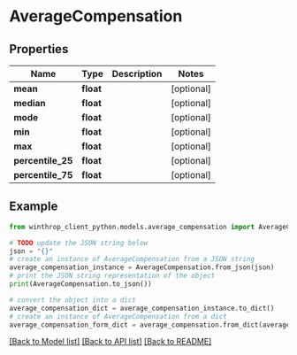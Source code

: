 # AverageCompensation


## Properties

Name | Type | Description | Notes
------------ | ------------- | ------------- | -------------
**mean** | **float** |  | [optional] 
**median** | **float** |  | [optional] 
**mode** | **float** |  | [optional] 
**min** | **float** |  | [optional] 
**max** | **float** |  | [optional] 
**percentile_25** | **float** |  | [optional] 
**percentile_75** | **float** |  | [optional] 

## Example

```python
from winthrop_client_python.models.average_compensation import AverageCompensation

# TODO update the JSON string below
json = "{}"
# create an instance of AverageCompensation from a JSON string
average_compensation_instance = AverageCompensation.from_json(json)
# print the JSON string representation of the object
print(AverageCompensation.to_json())

# convert the object into a dict
average_compensation_dict = average_compensation_instance.to_dict()
# create an instance of AverageCompensation from a dict
average_compensation_form_dict = average_compensation.from_dict(average_compensation_dict)
```
[[Back to Model list]](../README.md#documentation-for-models) [[Back to API list]](../README.md#documentation-for-api-endpoints) [[Back to README]](../README.md)



